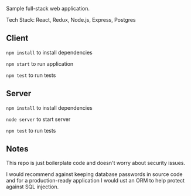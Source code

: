 Sample full-stack web application.

Tech Stack:
React, Redux, Node.js, Express, Postgres

## Client
`npm install` to install dependencies

`npm start` to run application

`npm test` to run tests

## Server
`npm install` to install dependencies

`node server` to start server

`npm test` to run tests

## Notes
This repo is just boilerplate code and doesn't worry about security issues.

I would recommend against keeping database passwords in source code and for a production-ready application I would ust an ORM to help protect against SQL injection.
